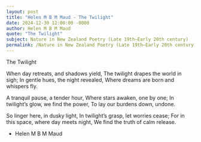 ```yaml
---
layout: post
title: "Helen M B M Maud - The Twilight"
date: 2024-12-30 12:00:00 -0000
author: Helen M B M Maud
quote: "The Twilight"
subject: Nature in New Zealand Poetry (Late 19th–Early 20th century)
permalink: /Nature in New Zealand Poetry (Late 19th–Early 20th century)/Helen M B M Maud/Helen M B M Maud - The Twilight
---
```


The Twilight

When day retreats, and shadows yield,
The twilight drapes the world in sigh;
In gentle hues, the night revealed,
Where dreams are born and whispers fly.

A tranquil pause, a tender hour,
Where stars awaken, one by one;
In twilight’s glow, we find the power,
To lay our burdens down, undone.

So linger here, in dusky light,
In twilight’s grasp, let worries cease;
For in this space, where day meets night,
We find the truth of calm release.

- Helen M B M Maud
